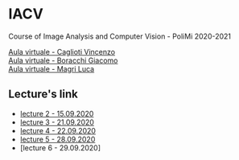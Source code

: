 # IACV
Course of Image Analysis and Computer Vision - PoliMi 2020-2021

 [Aula virtuale - Caglioti Vincenzo](https://politecnicomilano.webex.com/meet/vincenzo.caglioti?t=1601453944739&polij_step=0&__pj0=0&__pj1=94bef5ae3ca815f070d2a0cd77eab99c)<br/>
 [Aula virtuale - Boracchi Giacomo](https://politecnicomilano.webex.com/meet/giacomo.boracchi?t=1601453944739&polij_step=0&__pj0=0&__pj1=94bef5ae3ca815f070d2a0cd77eab99c)<br/>
 [Aula virtuale - Magri Luca](https://politecnicomilano.webex.com/meet/luca.magri?t=1601453944739&polij_step=0&__pj0=0&__pj1=94bef5ae3ca815f070d2a0cd77eab99c)<br/>

## Lecture's link
- [lecture 2 - 15.09.2020](https://politecnicomilano.webex.com/webappng/sites/politecnicomilano/recording/play/fbc9335f592046959668453a864bbb0f)
- [lecture 3 - 21.09.2020](https://politecnicomilano.webex.com/webappng/sites/politecnicomilano/recording/play/642e78fd5339434a84702a78d110b975)
- [lecture 4 - 22.09.2020](https://politecnicomilano.webex.com/webappng/sites/politecnicomilano/recording/play/ba5f8eb5cb224306bf8bc08816ea33a1)
- [lecture 5 - 28.09.2020](https://politecnicomilano.webex.com/recordingservice/sites/politecnicomilano/recording/playback/8d70f3784e95469897be9581e6d32b45)
- [lecture 6 - 29.09.2020]
